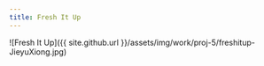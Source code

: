 ```yaml
---
title: Fresh It Up
---
```


![Fresh It Up]({{ site.github.url }}/assets/img/work/proj-5/freshitup-JieyuXiong.jpg)